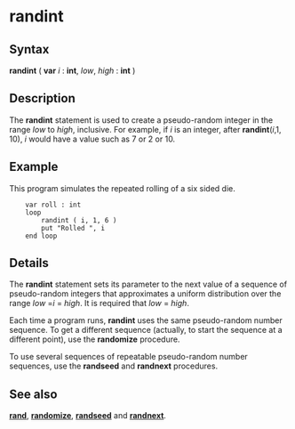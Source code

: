 
# randint

## Syntax
**randint** ( **var** _i_ : **int**, _low_, _high_ : **int** )

## Description
The **randint** statement is used to create a pseudo-random integer in the range _low_ to _high_, inclusive. For example, if _i_ is an integer, after **randint**(_i_,1, 10), _i_ would have a value such as 7 or 2 or 10.


## Example
This program simulates the repeated rolling of a six sided die.

        var roll : int
        loop
            randint ( i, 1, 6 )
            put "Rolled ", i
        end loop
## Details
The **randint** statement sets its parameter to the next value of a sequence of pseudo-random integers that approximates a uniform distribution over the range _low_ =_i_ = _high_. It is required that _low_ = _high_.

Each time a program runs, **randint** uses the same pseudo-random number sequence. To get a different sequence (actually, to start the sequence at a different point), use the **randomize** procedure.

To use several sequences of repeatable pseudo-random number sequences, use the **randseed** and **randnext** procedures.


## See also
**[rand](rand.html)**, **[randomize](randomize.html)**, **[randseed](randseed.html)** and **[randnext](randnext.html)**.

